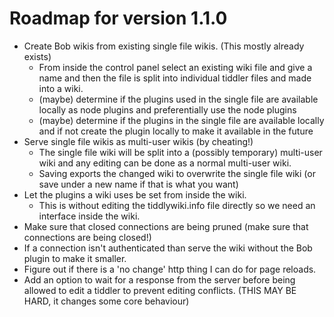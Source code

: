 # Roadmap for version 1.1.0

- Create Bob wikis from existing single file wikis. (This mostly already exists)
  - From inside the control panel select an existing wiki file and give a name
    and then the file is split into individual tiddler files and made into a
    wiki.
  - (maybe) determine if the plugins used in the single file are available
    locally as node plugins and preferentially use the node plugins
  - (maybe) determine if the plugins in the single file are available locally
    and if not create the plugin locally to make it available in the future
- Serve single file wikis as multi-user wikis (by cheating!)
  - The single file wiki will be split into a (possibly temporary) multi-user
    wiki and any editing can be done as a normal multi-user wiki.
  - Saving exports the changed wiki to overwrite the single file wiki (or save
    under a new name if that is what you want)
- Let the plugins a wiki uses be set from inside the wiki.
  - This is without editing the tiddlywiki.info file directly so we need an
    interface inside the wiki.
- Make sure that closed connections are being pruned (make sure that
  connections are being closed!)
- If a connection isn't authenticated than serve the wiki without the Bob
  plugin to make it smaller.
- Figure out if there is a 'no change' http thing I can do for page reloads.
- Add an option to wait for a response from the server before being allowed to
  edit a tiddler to prevent editing conflicts. (THIS MAY BE HARD, it changes
  some core behaviour)
